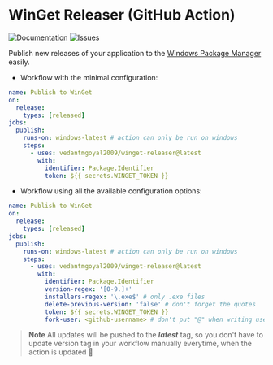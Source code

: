 # WinGet Releaser (GitHub Action)

[![Documentation][docs-badge]][docs]
[![Issues][issues-badge]][issues]

Publish new releases of your application to the [Windows Package Manager][winget-pkgs-repo] easily.

- Workflow with the minimal configuration:

```yaml
name: Publish to WinGet
on:
  release:
    types: [released]
jobs:
  publish:
    runs-on: windows-latest # action can only be run on windows
    steps:
      - uses: vedantmgoyal2009/winget-releaser@latest
        with:
          identifier: Package.Identifier
          token: ${{ secrets.WINGET_TOKEN }}
```

- Workflow using all the available configuration options:

```yaml
name: Publish to WinGet
on:
  release:
    types: [released]
jobs:
  publish:
    runs-on: windows-latest # action can only be run on windows
    steps:
      - uses: vedantmgoyal2009/winget-releaser@latest
        with:
          identifier: Package.Identifier
          version-regex: '[0-9.]+'
          installers-regex: '\.exe$' # only .exe files
          delete-previous-version: 'false' # don't forget the quotes
          token: ${{ secrets.WINGET_TOKEN }}
          fork-user: <github-username> # don't put "@" when writing username, defaults to repository owner/organization
```

> **Note** All updates will be pushed to the **_latest_** tag, so you don't have to update version tag in your workflow manually everytime, when the action is updated 🙂

[docs-badge]: https://img.shields.io/badge/Documentation-bittu.eu.org-blue
[docs]: https://bittu.eu.org/docs/wr-intro
[issues-badge]: https://img.shields.io/badge/Issues-Click%20here!-important
[issues]: https://github.com/vedantmgoyal2009/vedantmgoyal2009/issues/new/choose
[winget-pkgs-repo]: https://github.com/microsoft/winget-pkgs

